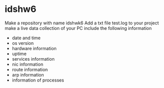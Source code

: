 # idshw6
Make a repository with name idshwk6
Add a txt file test.log to your project
make a live data collection of your PC
include the following information
* date and time 
* os version 
* hardware information 
* uptime 
* services information 
* nic information
* route information 
* arp information 
* information of processes
